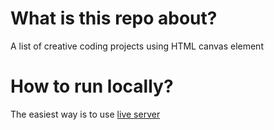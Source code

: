 # What is this repo about?
A list of creative coding projects using HTML canvas element
  
# How to run locally?
The easiest way is to use [live server](https://github.com/ritwickdey/vscode-live-server) 
